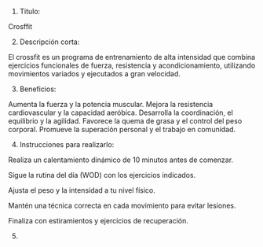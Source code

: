 1. Titulo: 

Crosffit

2. Descripción corta:

El crossfit es un programa de entrenamiento de alta intensidad que combina ejercicios funcionales de fuerza, resistencia y acondicionamiento, utilizando movimientos variados y ejecutados a gran velocidad.

3. Beneficios:

Aumenta la fuerza y la potencia muscular.
Mejora la resistencia cardiovascular y la capacidad aeróbica.
Desarrolla la coordinación, el equilibrio y la agilidad.
Favorece la quema de grasa y el control del peso corporal.
Promueve la superación personal y el trabajo en comunidad.

4. Instrucciones para realizarlo:

Realiza un calentamiento dinámico de 10 minutos antes de comenzar.

Sigue la rutina del día (WOD) con los ejercicios indicados.

Ajusta el peso y la intensidad a tu nivel físico.

Mantén una técnica correcta en cada movimiento para evitar lesiones.

Finaliza con estiramientos y ejercicios de recuperación.

5.